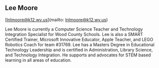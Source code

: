 ## Lee Moore

[lnlmoore@k12.wv.us](mailto: lnlmoore@k12.wv.us)

Lee Moore is currently a Computer Science Teacher and Technology Integration Specialist for Wood County Schools. Lee is also a SMART Certified Trainer, Microsoft Innovative Educator, Apple Teacher, and LEGO Robotics Coach for team #31769. Lee has a Masters Degree in Educational Technology Leadership and is certified in Administration, Library Science, and Technology Integration. He supports and advocates for STEM based learning in all areas of education.
